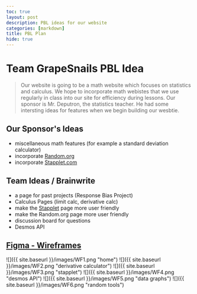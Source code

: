 ```yaml
--- 
toc: true
layout: post
description: PBL ideas for our website
categories: [markdown]
title: PBL Plan
hide: true
---
```


# Team GrapeSnails PBL Idea
> Our website is going to be a math website which focuses on statistics and calculus. We hope to incorporate math webistes that we use regularly in class into our site for efficiency during lessons. Our sponsor is Mr. Deputron, the statistics teacher. He had some intersting ideas for features when we begin building our wesbtie.

## Our Sponsor's Ideas
- miscellaneous math features (for example a standard deviation calculator)
- incorporate [Random.org](https://www.random.org/)
- incorporate [Stapplet.com](https://www.stapplet.com/)

## Team Ideas / Brainwrite
- a page for past projects (Response Bias Project)
- Calculus Pages (limit calc, derivative calc)
- make the [Stapplet](https://www.stapplet.com/) page more user friendly
- make the Random.org page more user friendly
- discussion board for questions
- Desmos API

## [Figma - Wireframes](https://www.figma.com/file/ju6Y9KDk1e5D1Mm8VpJUNg/GrapeSnails?node-id=0%3A1)
![]({{ site.baseurl }}/images/WF1.png "home")
![]({{ site.baseurl }}/images/WF2.png "derivative calculator")
![]({{ site.baseurl }}/images/WF3.png "stapplet")
![]({{ site.baseurl }}/images/WF4.png "desmos API")
![]({{ site.baseurl }}/images/WF5.png "data graphs")
![]({{ site.baseurl }}/images/WF6.png "random tools")